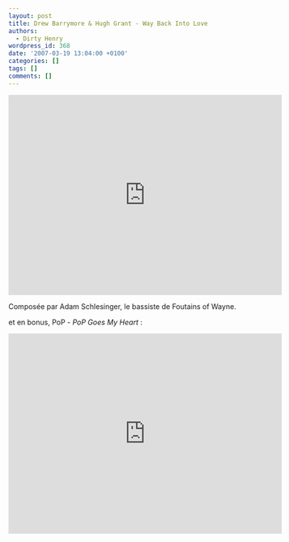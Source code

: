 ```yaml
---
layout: post
title: Drew Barrymore & Hugh Grant - Way Back Into Love
authors:
  - Dirty Henry
wordpress_id: 368
date: '2007-03-19 13:04:00 +0100'
categories: []
tags: []
comments: []
---
```

<iframe width="540" height="396" src="http://www.youtube.com/embed/T2PIz4e09EY" frameborder="0" allowfullscreen></iframe>

Composée par Adam Schlesinger, le bassiste de Foutains of Wayne.

et en bonus, PoP - *PoP Goes My Heart* :

<iframe width="540" height="396" src="http://www.youtube.com/embed/k_wKeC_HWWc" frameborder="0" allowfullscreen></iframe>
